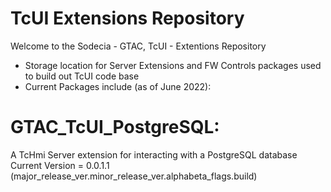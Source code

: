 # TcUI Extensions Repository

Welcome to the Sodecia - GTAC, TcUI - Extentions Repository

- Storage location for Server Extensions and FW Controls packages used to build out TcUI code base
- Current Packages include (as of June 2022):

# GTAC_TcUI_PostgreSQL: 
A TcHmi Server extension for interacting with a PostgreSQL database
Current Version = 0.0.1.1 (major_release_ver.minor_release_ver.alphabeta_flags.build)


